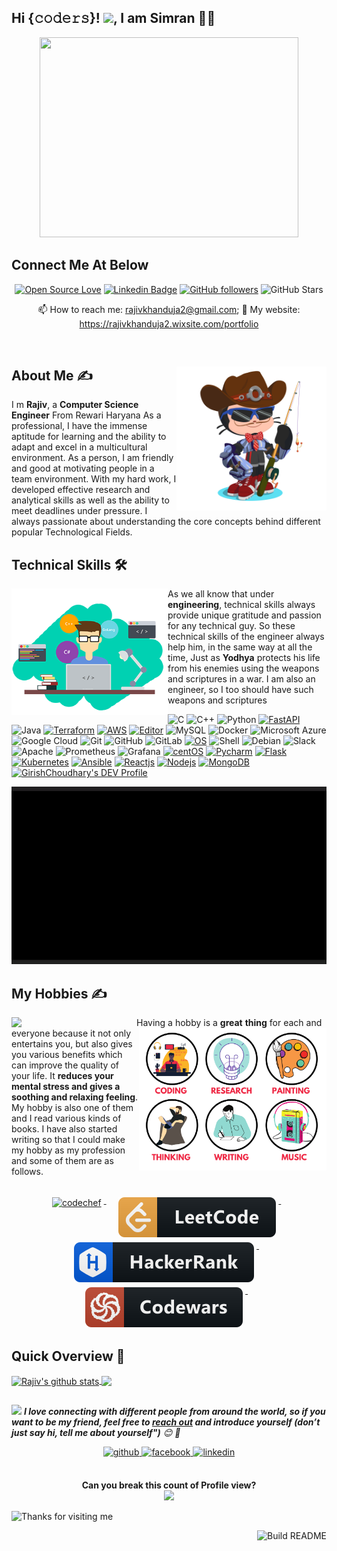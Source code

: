 ## Hi {𝚌𝚘𝚍𝚎𝚛𝚜}! <img src="https://github.com/TheDudeThatCode/TheDudeThatCode/blob/master/Assets/Hi.gif" width="29px">, I am Simran 👨‍🎓

<!--Header-->

<p align="center">
  <img src="https://github.com/abhisheknaiidu/abhisheknaiidu/blob/master/code.gif?raw=true" width="414" height="320" />
</p>

## Connect Me At Below
  <!--social media icon-->
<div align="center">
 
 
 
 
[![Open Source Love](https://badges.frapsoft.com/os/v2/open-source.svg?v=103)](https://github.com/rajiv786)
[![Linkedin Badge](https://img.shields.io/badge/-Rajiv%20khanduja-blue?style=social&logo=Linkedin&logoColor=blue&link=https://www.linkedin.com/in/rajiv-khanduja/)](https://www.linkedin.com/in/rajiv-khanduja//) 
 [![GitHub followers](https://img.shields.io/github/followers/hac?label=Follow&style=social)](https://github.com/rajiv786)
![GitHub Stars](https://img.shields.io/github/stars/rajiv786?style=social)

📫 How to reach me: rajivkhanduja2@gmail.com;
🔗 My website: https://rajivkhanduja2.wixsite.com/portfolio



</div>  

</br>


<!--About Me-->
<div>
 <p>
  <img width="240" height="230" align='right' src="https://github.com/rajiv786/rajiv786/blob/main/assets/oct-about.png"> 
</p>
  


## About Me ✍
 
 I m <b> Rajiv</b>, a <b>Computer Science Engineer</b> From Rewari Haryana  As a professional, I have the immense aptitude for learning and the ability to adapt and excel in a multicultural environment. As a person, I am friendly and good at motivating people in a team environment. With my hard work, I developed effective research and analytical skills as well as the ability to meet deadlines under pressure. I always passionate about understanding the core concepts behind different popular Technological Fields. 


</div>

<!--technical skill-->

## Technical Skills 🛠 

<img align='left' src='https://github.com/rajiv786/rajiv786/blob/main/assets/about.png' width='250"'>

As we all know that under <b>engineering</b>, technical skills always provide unique gratitude and passion for any technical guy. So these technical skills of the engineer always help him, in the same way at all the time, Just as <b>Yodhya</b> protects his life from his enemies using the weapons and scriptures in a war. I am also an engineer, so I too should have such weapons and scriptures

![C](https://img.shields.io/badge/-C-000?&logo=C)
![C++](https://img.shields.io/badge/-C++-00599C?style=flat-square&logo=c)
![Python](https://img.shields.io/badge/-Python-black?style=flat-square&logo=Python)
[![FastAPI](https://img.shields.io/badge/Python_framework-FastAPI-teal?style=flat-square&logo=python&logoColor=white)](https://fastapi.tiangolo.com/)
![Java](https://img.shields.io/badge/-java-E34A86?style=flat-square&logo=java)
[![Terraform](https://img.shields.io/badge/Learning-Terraform-623ce4?style=flat-square&logo=terraform&logoColor=white)](https://www.terraform.io/)
[![AWS](https://img.shields.io/badge/Learning-AWS-FF9900?style=flat-square&logo=amazon-aws&logoColor=white)](https://github.com/br3ndonland/awsdev)
[![Editor](https://img.shields.io/badge/Editor-VSCode-blue?style=flat-square&logo=visual-studio-code&logoColor=white)](https://code.visualstudio.com/)
![MySQL](https://img.shields.io/badge/-MySQL-black?style=flat-square&logo=mysql)
![Docker](https://img.shields.io/badge/-Docker-black?style=flat-square&logo=docker)
![Microsoft Azure](https://img.shields.io/badge/Microsoft%20Azure-232F7E?style=flat-square&logo=microsoft-azure)
![Google Cloud](https://img.shields.io/badge/Google%20Cloud-black?style=flat-square&logo=google-cloud)
![Git](https://img.shields.io/badge/-Git-black?style=flat-square&logo=git)
![GitHub](https://img.shields.io/badge/-GitHub-181717?style=flat-square&logo=github)
![GitLab](https://img.shields.io/badge/-GitLab-FCA121?style=flat-square&logo=gitlab)
[![OS](https://img.shields.io/badge/OS-Linux-informational?style=flat-square&logo=linux&logoColor=white)](https://en.wikipedia.org/wiki/Linux)
 ![Shell](https://img.shields.io/badge/-Shell-blasck?style=plastic&logo=Shell)
 ![Debian](https://img.shields.io/badge/-Debian-A80030?style=flat-square&logo=Debian&logoColor=white)
 ![Slack](https://img.shields.io/badge/-Slack-E01563?style=flat-square&logo=Slack&logoColor=white)
 ![Apache](https://img.shields.io/badge/-Apache-D22128?style=flat-square&logo=Apache&logoColor=white)
 ![Prometheus](https://img.shields.io/badge/-Prometheus-000?&logo=Prometheus)
 ![Grafana](https://img.shields.io/badge/-Grafana-000?&logo=Grafana)
 [![centOS](https://img.shields.io/badge/CentOS-7.0-blue?style=flat-square&logo=CentOS&logoColor=262577)](https://www.centos.org/)
 [![Pycharm](https://img.shields.io/badge/IDE-PyCharm-yellow?style=flat-square&logo=JetBrains)](https://www.jetbrains.com/pycharm/)
 [![Flask](https://img.shields.io/badge/-Flask-000000?style=flat-square&logo=Flask&logoColor=ffffff)](https://flask.palletsprojects.com/)
 [![Kubernetes](https://img.shields.io/badge/-Kubernetes-326CE5?style=flat-square&logo=Kubernetes&logoColor=ffffff)](https://kubernetes.io/)
 [![Ansible](https://img.shields.io/badge/-ansible-326CE5?style=flat-square&logo=ansible&logoColor=000000)](https://ansible.io/)
[![Reactjs](https://img.shields.io/badge/-reactjs-326CE5?style=flat-square&logo=ansible&logoColor=000000)]()
[![Nodejs](https://img.shields.io/badge/-nodejs-326CE5?style=flat-square&logo=ansible&logoColor=000000)]()
[![MongoDB](https://img.shields.io/badge/-nodejs-326CE5?style=flat-square&logo=ansible&logoColor=000000)]()
<a href="https://dev.to/amit17133129">
  <img src="https://d2fltix0v2e0sb.cloudfront.net/dev-badge.svg" alt="GirishChoudhary's DEV Profile" height="30" width="30">
</a>
<p align="center">
  <img src="https://github.com/rajiv786/rajiv786/blob/main/MySkills.gif?raw=true"/>
</p>
 <!--My Hobbies-->
 
 <!--My Hobbies-->
 
 

## My Hobbies ✍

<img align='left' src='https://media.giphy.com/media/M9gbBd9nbDrOTu1Mqx/giphy.gif' width='200"'>
 
Having a hobby is a <b>great</b> <img align='right' src='https://github.com/rajiv786/rajiv786/blob/main/assets/hobby.png' width='300"'><b>thing</b> for each and everyone because it not only entertains you,
but also gives you various benefits which can improve the quality of your life. It <b>reduces your mental stress and gives a soothing and relaxing feeling</b>. My hobby is also one of them and I read various kinds of books. I have also started writing so that I could make my hobby as my profession and some of them are as follows.
##
<p align="center">
  <a href="https://auth.geeksforgeeks.org/user/rajivkhanduja2/practice">
    <img src="https://media.geeksforgeeks.org/gfg-gg-logo.svg" alt="codechef" style="vertical-align:top; margin:4px">
  </a>&nbsp;&nbsp;&nbsp;
  
  <a href="https://leetcode.com/rajivkhanduja2">
    <img src="https://raw.githubusercontent.com/AbhishekMaira10/AbhishekMaira10/master/Resources/svg/leetcode.svg" alt="leetcode" style="vertical-align:top; margin:4px">
  </a>&nbsp;&nbsp;&nbsp;

  <a href="https://www.hackerrank.com/rajivkhanduja2">
    <img src="https://raw.githubusercontent.com/AbhishekMaira10/AbhishekMaira10/master/Resources/svg/hackerrank.svg" alt="hackerrank" style="vertical-align:top; margin:4px">
  </a>&nbsp;&nbsp;&nbsp;
  
  <a href="https://www.codewars.com/users/rajiv786">
    <img src="https://raw.githubusercontent.com/AbhishekMaira10/AbhishekMaira10/master/Resources/svg/codewars.svg" alt="codewars" style="vertical-align:top; margin:4px">
  </a> &nbsp;&nbsp;&nbsp;
</p>

##


<!--Github Progess bar-->

## Quick Overview 📝
    
<a href="https://github.com/rajiv786/github-readme-stats">
  <img align="center" src="https://github-readme-stats.anuraghazra1.vercel.app/api?username=rajiv786&show_icons=true&include_all_commits=true&theme=radical" alt="Rajiv's github stats" />
</a>
<a href="https://github.com/rajiv786/github-readme-stats">
 
  <img align="center" src="https://github-readme-stats.anuraghazra1.vercel.app/api/top-langs/?username=rajiv786&layout=compact&theme=radical" />
</a>




<!--footer-->

##
<img src="https://media.giphy.com/media/LnQjpWaON8nhr21vNW/giphy.gif" width="60"> <em><b>I love connecting with different people from around the world, so if you want to be my friend, feel free to [reach out](https://wa.me/+918607914832) and introduce yourself (don’t just say hi, tell me about yourself")</b> 😊 💜</em>


<div align="center">
<a href="https://github.com/rajiv786" target="_blank">
<img src=https://img.shields.io/badge/github-%2324292e.svg?&style=for-the-badge&logo=github&logoColor=white alt=github style="margin-bottom: 5px;" />
</a>
<a href="https://www.facebook.com/rajiv.khanduja.1232" target="_blank">
<img src=https://img.shields.io/badge/facebook-%232E87FB.svg?&style=for-the-badge&logo=facebook&logoColor=white alt=facebook style="margin-bottom: 5px;" />

<a href="https://linkedin.com/in/rajiv-khanduja" target="_blank">
<img src=https://img.shields.io/badge/linkedin-%231E77B5.svg?&style=for-the-badge&logo=linkedin&logoColor=white alt=linkedin style="margin-bottom: 5px;" />
</a>
 



</div>  
  

<br/>  


<p align="center"> 
 <b> Can you break this count of Profile view?</b><br>
  <img src="https://profile-counter.glitch.me/rajiv786/count.svg" />
</p>

   
<img height="120" alt="Thanks for visiting me" width="100%" src="https://raw.githubusercontent.com/BrunnerLivio/brunnerlivio/master/images/marquee.svg" />



<a href="https://github.com/rajiv786/rajiv786"><img src="https://github.com/simonw/simonw/workflows/Build%20README/badge.svg" align="right" alt="Build README">

 

